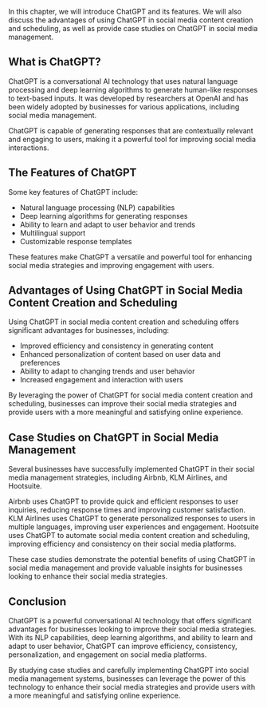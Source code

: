 

In this chapter, we will introduce ChatGPT and its features. We will also discuss the advantages of using ChatGPT in social media content creation and scheduling, as well as provide case studies on ChatGPT in social media management.

What is ChatGPT?
----------------

ChatGPT is a conversational AI technology that uses natural language processing and deep learning algorithms to generate human-like responses to text-based inputs. It was developed by researchers at OpenAI and has been widely adopted by businesses for various applications, including social media management.

ChatGPT is capable of generating responses that are contextually relevant and engaging to users, making it a powerful tool for improving social media interactions.

The Features of ChatGPT
-----------------------

Some key features of ChatGPT include:

* Natural language processing (NLP) capabilities
* Deep learning algorithms for generating responses
* Ability to learn and adapt to user behavior and trends
* Multilingual support
* Customizable response templates

These features make ChatGPT a versatile and powerful tool for enhancing social media strategies and improving engagement with users.

Advantages of Using ChatGPT in Social Media Content Creation and Scheduling
---------------------------------------------------------------------------

Using ChatGPT in social media content creation and scheduling offers significant advantages for businesses, including:

* Improved efficiency and consistency in generating content
* Enhanced personalization of content based on user data and preferences
* Ability to adapt to changing trends and user behavior
* Increased engagement and interaction with users

By leveraging the power of ChatGPT for social media content creation and scheduling, businesses can improve their social media strategies and provide users with a more meaningful and satisfying online experience.

Case Studies on ChatGPT in Social Media Management
--------------------------------------------------

Several businesses have successfully implemented ChatGPT in their social media management strategies, including Airbnb, KLM Airlines, and Hootsuite.

Airbnb uses ChatGPT to provide quick and efficient responses to user inquiries, reducing response times and improving customer satisfaction. KLM Airlines uses ChatGPT to generate personalized responses to users in multiple languages, improving user experiences and engagement. Hootsuite uses ChatGPT to automate social media content creation and scheduling, improving efficiency and consistency on their social media platforms.

These case studies demonstrate the potential benefits of using ChatGPT in social media management and provide valuable insights for businesses looking to enhance their social media strategies.

Conclusion
----------

ChatGPT is a powerful conversational AI technology that offers significant advantages for businesses looking to improve their social media strategies. With its NLP capabilities, deep learning algorithms, and ability to learn and adapt to user behavior, ChatGPT can improve efficiency, consistency, personalization, and engagement on social media platforms.

By studying case studies and carefully implementing ChatGPT into social media management systems, businesses can leverage the power of this technology to enhance their social media strategies and provide users with a more meaningful and satisfying online experience.
